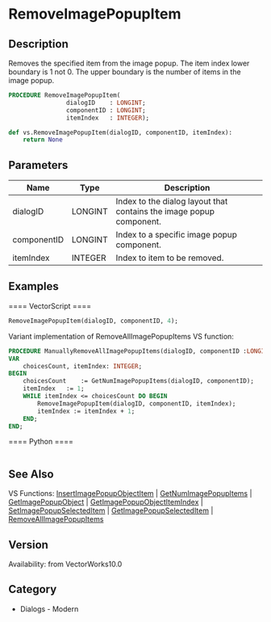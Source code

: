 # RemoveImagePopupItem

## Description
Removes the specified item from the image popup.
The item index lower boundary is 1 not 0. The upper boundary is the number of items in the image popup.

```pascal
PROCEDURE RemoveImagePopupItem(
				dialogID    : LONGINT;
				componentID : LONGINT;
				itemIndex   : INTEGER);
```

```python
def vs.RemoveImagePopupItem(dialogID, componentID, itemIndex):
    return None
```

## Parameters
|Name|Type|Description|
|---|---|---|
|dialogID|LONGINT|Index to the dialog layout that contains the image popup component.|
|componentID|LONGINT|Index to a specific image popup component.|
|itemIndex|INTEGER|Index to item to be removed.|

## Examples
==== VectorScript ====
```pascal
RemoveImagePopupItem(dialogID, componentID, 4);
```
Variant implementation of RemoveAllImagePopupItems VS function:
```pascal
PROCEDURE ManuallyRemoveAllImagePopupItems(dialogID, componentID :LONGINT);
VAR
	choicesCount, itemIndex: INTEGER;
BEGIN
	choicesCount 	:= GetNumImagePopupItems(dialogID, componentID);
	itemIndex 	:= 1;
	WHILE itemIndex <= choicesCount DO BEGIN
		RemoveImagePopupItem(dialogID, componentID, itemIndex);
		itemIndex := itemIndex + 1;
	END;
END;
```
==== Python ====
```python

```

## See Also
VS Functions:
[InsertImagePopupObjectItem](InsertImagePopupObjectItem.md) 
| [GetNumImagePopupItems](GetNumImagePopupItems.md) 
| [GetImagePopupObject](GetImagePopupObject.md) 
| [GetImagePopupObjectItemIndex](GetImagePopupObjectItemIndex.md) 
| [SetImagePopupSelectedItem](SetImagePopupSelectedItem.md) 
| [GetImagePopupSelectedItem](GetImagePopupSelectedItem.md) 
| [RemoveAllImagePopupItems](RemoveAllImagePopupItems.md)

## Version
Availability: from VectorWorks10.0

## Category
* Dialogs - Modern

